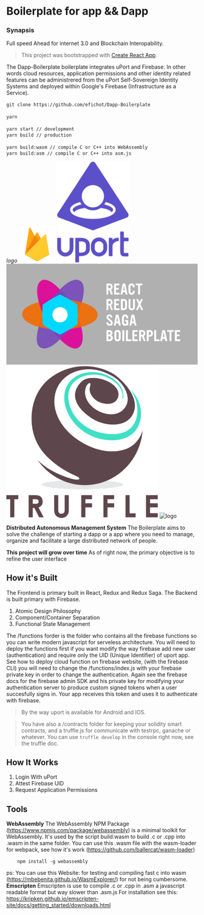 # Boilerplate for app && Dapp
### Synapsis
Full speed Ahead for internet 3.0 and Blockchain Interopability.
> This project was bootstrapped with [Create React App](https://github.com/facebookincubator/create-react-app).

The Dapp-Boilerplate boilerplate integrates uPort and Firebase. In other words cloud resources, application permissions and other identity related features can be administrered from the uPort Self-Sovereign Identity Systems and deployed within Google's Firebase (Infrastructure as a Service).

```
git clone https://github.com/efichot/Dapp-Boilerplate

yarn

yarn start // development
yarn build // production

yarn build:wasm // compile C or C++ into WebAssembly
yarn build:asm // compile C or C++ into asm.js

```
*logo*
![logo](assets/logo-firebase.png)
![logo](assets/uPort_icon.png)
![logo](assets/react_redux-saga.png)
![logo](assets/truffle_logo.png)
![logo](assets/WebAssembly_logo.png)

**Distributed Autonomous Management System**
The Boilerplate aims to solve the challenge of starting a dapp or a app where you need to manage, organize and facilitate a large distributed network of people.

**This project will grow over time**
As of right now, the primary objective is to refine the user interface

## How it's Built
The Frontend is primary built in React, Redux and Redux Saga.
The Backend is built primary with Firebase.

1. Atomic Design Philosophy
2. Component/Container Separation
3. Functional State Management

The /functions forder is the folder who contains all the firebase functions so you can write modern javascript for serveless architecture.
You will need to deploy the functions first if you want modify the way firebase add new user (authentication) and require only the UID (Unique Identifier) of uport app.
See how to deploy cloud function on firebase website, (with the firebase CLI) you will need to change the /functions/index.js with your firebase private key in order to change the authentication. Again see the firebase docs for the firebase admin SDK and his private key for modifying your authentication server to produce custom signed tokens when a user succesfully signs in. Your app receives this token and uses it to authenticate with firebase.

> By the way uport is available for Android and IOS.

> You have also a /contracts  folder for keeping your solidity smart contracts, and a truffle.js for communicate with testrpc, ganache or whatever. You can use ```truffle develop``` in the console right now, see the truffle doc.

## How It Works
1. Login With uPort
2. Attest Firebase UID
3. Request Application Permissions

## Tools
**WebAssembly**
The WebAssembly NPM Package (https://www.npmjs.com/package/webassembly) is a minimal toolkit for WebAssembly.
It's used by the script build:wasm to build .c or .cpp into .wasm in the same folder.
You can use this .wasm file with the wasm-loader for webpack, see how it's work (https://github.com/ballercat/wasm-loader)

```
    npm install -g webassembly
```
ps: You can use this Website: for testing and compiling fast c into wasm (https://mbebenita.github.io/WasmExplorer/) for not being cumbersome.
**Emscripten**
Emscripten is use to compile .c or .cpp in .asm a javascript readable format but way slower than .asm.js
For installation see this:
https://kripken.github.io/emscripten-site/docs/getting_started/downloads.html